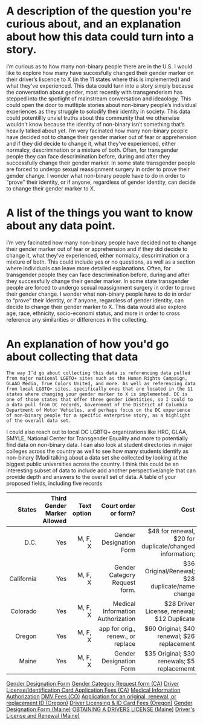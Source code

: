 # A description of the question you're curious about, and an explanation about how this data could turn into a story. #
I’m curious as to how many non-binary people there are in the U.S. I would like to explore how many have succesfully changed their gender marker on their driver’s liscence to X (in the 11 states where this is implemented) and what they’ve experienced. 
This data could turn into a story simply because the conversation about gender, most recently with transgenderism has stepped into the spotlight of mainstream conversation and ideaology. This could open the door to mutltiple stories about non-binary people’s individual experiences as they struggle to solodify their identity in society. This data could potentillly unviel truths about this community that we otherwise wouldn’t know because the identity of non-binary isn’t something that’s heavily talked about yet. I’m very facinated how many non-binary people have decided not to change their gender marker out of fear or apprehension and if they did decide to change it, what they’ve experienced, either normalcy, descrimination or a mixture of both.
Often, for transgender people they can face descrimination before, during and after they successfully change their gender marker. In some state transgender people are forced to undergo sexual reassignment surgery in order to prove their gender change. I wonder what non-binary people have to do in order to “prove” their identity, or if anyone, regardless of gender identity, can decide to change their gender marker to X. 

# A list of the things you want to know about any data point. #
I’m very facinated how many non-binary people have decided not to change their gender marker out of fear or apprehension and if they did decide to change it, what they’ve experienced, either normalcy, descrimination or a mixture of both. This could include yes or no questions, as well as a section where individuals can leave more detailed explanations. 
Often, for transgender people they can face descrimination before, during and after they successfully change their gender marker. In some state transgender people are forced to undergo sexual reassignment surgery in order to prove their gender change. I wonder what non-binary people have to do in order to “prove” their identity, or if anyone, regardless of gender identity, can decide to change their gender marker to X. 
This data would also explore age, race, ethnicity, socio-economi status, and more in order to cross reference any similarities or differences in the collecting. 

# An explanation of how you'd go about collecting that data #
	The way I’d go about collecting this data is referencing data pulled from major national LGBTQ+ sites such as the Human Rights Campaign, GLAAD Media, True Colors United, and more. As well as referencing data from local LGBTQ+ sites, specifically ones that are located in the 11 states where changing your gender marker to X is implemented. DC is one of those states that offer three gender identities, so I could to a data pull from DC records, Government of the District of Columbia Department of Motor Vehicles, and perhaps focus on the DC experience of non-binary people for a specific enterprise story, as a highlight of the overall data set. 
I could also reach out to local DC LGBTQ+ organizations like HRC, GLAA, SMYLE, National Center for Transgender Equality and more to potentially find data on non-binary data. 
I can also look at student directories in major colleges across the country as well to see how many students identify as non-binary (Madi talking about a data set she collected by looking at the biggest public universities across the country. I think this could be an interesting subset of data to include add another perspective/angle that can provide depth and answers to the overall set of data.
A table of your proposed fields, including five records

|States     | Third Gender Marker Allowed | Text option | Court order or form? 		  | Cost 						   | Number of people  		        |
|----------:|----------------------------:|------------:|--------------------------------:|-------------------------------------------------------:|-----------------------------------:|
|D.C.       | Yes			  | M, F, X     |Gender Designation Form          | $48 for renewal, $20 for duplicate/changed information;| TBD				|
|California | Yes                      	  | M, F, X     |Gender Category Request form.    | $36 Original/Renewal; $28 duplicate/name change        | TBD                                |
|Colorado   | Yes                         | M, F, X     |Medical Information Authorization| $28 Driver License, renewal; $12 Duplicate  	   | TBD                                |
|Oregon     | Yes                         | M, F, X     |app for orig., renew., or replace| $60 Original; $40 renewal; $26 replacement    	   | TBD                                |
|Maine      | Yes                         | M, F, X     |Gender Designation Form          |  $35 Original; $30 renewals; $5 replacememt    	   | TBD                                |

[Gender Designation Form](https://dmv.dc.gov/sites/default/files/dc/sites/dmv/publication/attachments/DC%20DMV%20Form%20Gender%20Self-Designation%20English.pdf)
[Gender Category Request form (CA)](https://www.dmv.ca.gov/portal/wcm/connect/c7c90201-c72c-4a02-a519-a94581f380a8/dl329S.pdf?MOD=AJPERES&CVID=)
[Driver License/Identification Card Application Fees (CA)](https://www.dmv.ca.gov/portal/dmv/detail/dl/fees/driverlicense_fees)
[Medical Information Authorization](https://www.colorado.gov/pacific/sites/default/files/DR2083.pdf) 
[DMV Fees (CO)](https://www.colorado.gov/pacific/dmv/dmv-fees) 
[Application for an original, renewal, or replacement ID (Oregon)](https://www.oregon.gov/ODOT/Forms/DMV/173fill.pdf)
[Driver Licensing & ID Card Fees (Oregon)](https://www.oregon.gov/ODOT/DMV/Pages/Fees/Driver.aspx)
[Gender Designation Form (Maine)](https://www1.maine.gov/sos/bmv/forms/GENDER%20DESIGNATION%20FORM.pdf)
[OBTAINING A DRIVERS LICENSE (Maine)](https://www.maine.gov/sos/bmv/licenses/getlicense.html)
[Driver's License and Renewal (Maine)](https://www.maine.gov/online/bmv/dlr/) 
